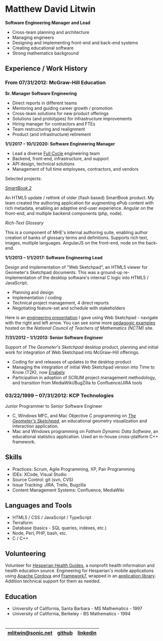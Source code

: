 # Matthew David Litwin

**Software Engineering Manager and Lead**

- Cross-team planning and architecture
- Managing engineers
- Designing and implementing front-end and back-end systems
- Creating educational software
- Strong mathematics background

## Experience / Work History

### From 07/31/2012: McGraw-Hill Education

**Sr. Manager Software Engineering**

- Direct reports in different teams
- Mentoring and guiding career growth / promotion
- Cross-team solutions for new product offerings
- Solutions (and prototypes) for infrastructure improvements
- Hiring manager for contractors and FTEs
- Team restructuring and realignment
- Product (and infrastructure) retirement

**1/1/2017 – 10/1/2020: Software Engineering Manager**

- Lead a diverse [Full Cycle](https://medium.com/netflix-techblog/full-cycle-developers-at-netflix-a08c31f83249) engineering team
- Backend, front-end, infrastructure, and support
- API design, technical solutions
- Management of full time employees, contractors, and vendors

Selected projects:

_[SmartBook 2](https://www.mheducation.com/highered/connect/smartbook.html)_

An HTML5 update / rethink of older (flash based) SmartBook product. My team created the authoring application for augmenting ePub content with rich metadata, enabling an adaptive end-user experience. Angular on the front-end, and multiple backend components (php, node).

_Rich-Text Glossary_

This is a component of MHE's internal authoring suite, enabling author creation of banks of glossary terms and definitions. Supports rich text, images, multiple languages. AngularJS on the front-end, node on the back-end.

**1/1/2013 – 1/1/2017: Software Engineering Lead**

Design and implementation of "Web Sketchpad", an HTML5 viewer for Geometer's Sketchpad documents. This was a ground-up re-implementation of the desktop software's internal C logic into HTML5 / JavaScript.

- Planning and design
- Implementation / coding
- Technical project management, 4 direct reports
- Negotiating feature-set and schedule with stakeholders

Here is an [engineering presentation](https://mlitwin.github.io/Cyclades) I gave using Web Sketchpad - navigate with the right and left arrow. You can see some more [pedagogic examples](https://illuminations.nctm.org/wsp/) hosted on the _National Council of Teachers of Mathematics (NCTM)_ site.

**7/31/2012 – 1/1/2013: Senior Software Engineer**

Support of _The Geometer's Sketchpad_ desktop product, planning and initial work for integration of Web Sketchpad into McGraw-Hill offerings.

- Coding for and releases of updates to the desktop product
- Managing the integration of initial Web Sketchpad version into Time to Know (T2K), now [Enabely](https://enabley.io/)
- Participation in adoption of SCRUM project management methodology, and transition from MediaWiki/BugZilla to Confluence/JIRA tools

### 03/22/1999 – 07/31/2012: KCP Technologies

Junior Programmer to Senior Software Engineer

- C, Windows MFC, and Mac Objective C programming on [_The Geometer's Sketchpad_](https://en.wikipedia.org/wiki/The_Geometer%27s_Sketchpad), an educational geometry visualization and interaction application.
- Mac and Windows programming on _Fathom Dynamic Data Software_, an educational statistics application. Used an in-house cross-platform C++ framework.

## Skills

- Practices: Scrum, Agile Programming, XP, Pair Programming
- IDEs: XCode, Visual Studio
- Source Control: git (svn, CVS)
- Issue Tracking: JIRA, Trello, Bugzilla
- Content Management Systems: Confluence, MediaWiki

## Languages and Tools

- HTML5 / CSS / JavaScript / TypeScript
- Terraform
- Database (basics - SQL queries, indexes, etc.)
- Node, Perl, PHP, bash, etc.
- C / C++

## Volunteering

Volunteer for [Hesperian Health Guides](https://hesperian.org/), a nonprofit health information and health education source. Engineering for Hesperian's mobile applications using [Apache Cordova](https://cordova.apache.org/) and [Framework7](https://framework7.io/), wrapped in an [application library](https://github.com/hesperianit/hesperian-mobile). Addition technical support for them as needed.

## Education

- University of California, Santa Barbara - MS Mathematics - 1997
- University of California, Berkeley - BS Mathematics - 1994

#

| mlitwin@sonic.net | [github](https://github.com/mlitwin) | [linkedin](https://www.linkedin.com/in/matthewlitwin/) |
| ----------------- | ------------------------------------ | ------------------------------------------------------ |
